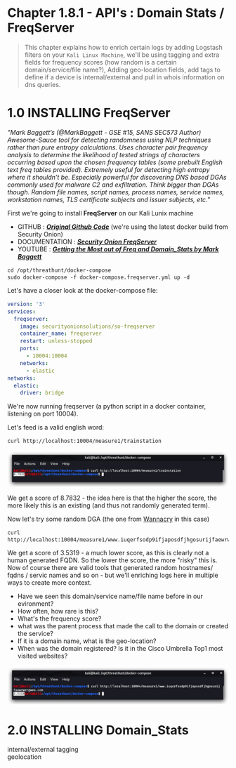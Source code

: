 #   Chapter 1.8.1 - API's : Domain Stats / FreqServer

>This chapter explains how to enrich certain logs by adding Logstash filters on your `Kali Linux Machine`, we'll be using tagging and extra fields for frequency scores (how random is a certain domain/service/file name?), Adding geo-location fields, add tags to define if a device is internal/external and pull in whois information on dns queries.


1.0 INSTALLING FreqServer
===
_"Mark Baggett’s (@MarkBaggett - GSE #15, SANS SEC573 Author) Awesome-Sauce tool for detecting randomness using NLP techniques rather than pure entropy calculations. Uses character pair frequency analysis to determine the likelihood of tested strings of characters occurring based upon the chosen frequency tables (some prebuilt English text freq tables provided). Extremely useful for detecting high entropy where it shouldn’t be. Especially powerful for discovering DNS based DGAs commonly used for malware C2 and exfiltration. Think bigger than DGAs though. Random file names, script names, process names, service names, workstation names, TLS certificate subjects and issuer subjects, etc."_

First we're going to install __FreqServer__ on our Kali Lunix machine

- GITHUB : ***[Original Github Code](https://github.com/MarkBaggett/freq)*** (we're using the latest docker build from Security Onion)
- DOCUMENTATION : ***[Security Onion FreqServer](https://github.com/Security-Onion-Solutions/security-onion/wiki/FreqServer)***
- YOUTUBE : ***[Getting the Most out of Freq and Domain_Stats by Mark Baggett](https://www.youtube.com/watch?v=dfrh1FaFUic&feature=youtu.be)***

```code
cd /opt/threathunt/docker-compose
sudo docker-compose -f docker-compose.freqserver.yml up -d
```

Let's have a closer look at the docker-compose file:

```yaml
version: '3'
services:    
  freqserver:
    image: securityonionsolutions/so-freqserver
    container_name: freqserver
    restart: unless-stopped
    ports:
      - 10004:10004
    networks:
      - elastic
networks:
  elastic:
    driver: bridge
```

We're now running freqserver (a python script in a docker container, listening on port 10004).

Let's feed is a valid english word:

``` code
curl http://localhost:10004/measure1/trainstation
```

![Screenshot command](./assets/01-freq_trainstation.jpg)

We get a score of 8.7832 - the idea here is that the higher the score, the more likely this is an existing (and thus not randomly generated term).

Now let's try some random DGA (the one from [Wannacry](https://www.fireeye.com/blog/threat-research/2017/05/wannacry-malware-profile.html) in this case)

```code
curl http://localhost:10004/measure1/www.iuqerfsodp9ifjaposdfjhgosurijfaewrwergwea.com
```

We get a score of 3.5319 - a much lower score, as this is clearly not a human generated FQDN. So the lower the score, the more "risky" this is. Now of course there are valid tools that generated random hostnames/ fqdns / servic names and so on - but we'll enriching logs here in multiple ways to create more context.

- Have we seen this domain/service name/file name before in our evironment?
- How often, how rare is this?  
- What's the frequency score?  
- what was the parent process that made the call to the domain or created the service?  
- If it is a domain name, what is the geo-location?
- When was the domain registered? Is it in the Cisco Umbrella Top1 most visited websites?

![Screenshot command](./assets/01-freq_dga.jpg)

2.0 INSTALLING Domain_Stats
===
 
internal/external tagging  
geolocation  
